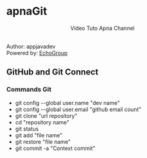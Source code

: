 # apnaGit
<p style="text-align: center">Video Tuto Apna Channel</p>
<br>
Author: appjavadev
<br>
Powered by: <a href="http://echo-group.web.app">EchoGroup</a>

## GitHub and Git Connect

### Commands Git

<ul>
    <li>git config --global user.name "dev name"</li>
    <li>git config --global user.email "github email count"</li>
    <li>git clone "url repository"</li>
    <li>cd "repository name"</li>
    <li>git status</li>
    <li>git add "file name"</li>
    <li>git restore "file name"</li>
    <li>git commit -a "Context commit"</li>
</ul>